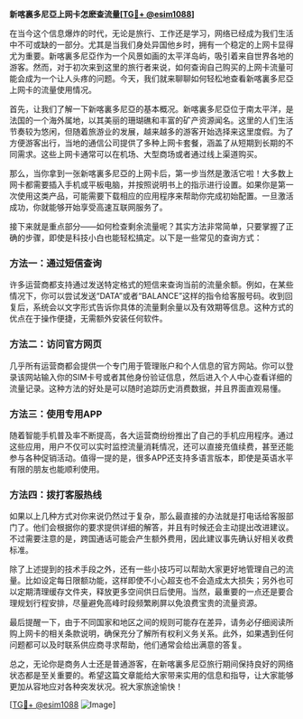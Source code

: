 **新喀裏多尼亞上网卡怎麽查流量[[TG💪+ @esim1088](https://t.me/s/esim1088)]**

在当今这个信息爆炸的时代，无论是旅行、工作还是学习，网络已经成为我们生活中不可或缺的一部分。尤其是当我们身处异国他乡时，拥有一个稳定的上网卡显得尤为重要。新喀裏多尼亞作为一个风景如画的太平洋岛屿，吸引着来自世界各地的游客。然而，对于初次来到这里的旅行者来说，如何查询自己购买的上网卡流量可能会成为一个让人头疼的问题。今天，我们就来聊聊如何轻松地查看新喀裏多尼亞上网卡的流量使用情况。

首先，让我们了解一下新喀裏多尼亞的基本概况。新喀裏多尼亞位于南太平洋，是法国的一个海外属地，以其美丽的珊瑚礁和丰富的矿产资源闻名。这里的人们生活节奏较为悠闲，但随着旅游业的发展，越来越多的游客开始选择来这里度假。为了方便游客出行，当地的通信公司提供了多种上网卡套餐，涵盖了从短期到长期的不同需求。这些上网卡通常可以在机场、大型商场或者通过线上渠道购买。

那么，当你拿到一张新喀裏多尼亞的上网卡后，第一步当然是激活它啦！大多数上网卡都需要插入手机或平板电脑，并按照说明书上的指示进行设置。如果你是第一次使用这类产品，可能需要下载相应的应用程序来帮助你完成初始配置。一旦激活成功，你就能够开始享受高速互联网服务了。

接下来就是重点部分——如何检查剩余流量呢？其实方法非常简单，只要掌握了正确的步骤，即使是科技小白也能轻松搞定。以下是一些常见的查询方式：

### 方法一：通过短信查询
许多运营商都支持通过发送特定格式的短信来查询当前的流量余额。例如，在某些情况下，你可以尝试发送“DATA”或者“BALANCE”这样的指令给客服号码。收到回复后，系统会以文字形式告诉你具体的流量剩余量以及有效期等信息。这种方式的优点在于操作便捷，无需额外安装任何软件。

### 方法二：访问官方网页
几乎所有运营商都会提供一个专门用于管理账户和个人信息的官方网站。你可以登录该网站输入你的SIM卡号或者其他身份验证信息，然后进入个人中心查看详细的流量记录。这种方法的好处是可以随时追踪历史消费数据，并且界面直观易懂。

### 方法三：使用专用APP
随着智能手机普及率不断提高，各大运营商纷纷推出了自己的手机应用程序。通过这些应用，用户不仅可以实时监控流量消耗情况，还可以直接充值续费，甚至还能参与各种促销活动。值得一提的是，很多APP还支持多语言版本，即使是英语水平有限的朋友也能顺利使用。

### 方法四：拨打客服热线
如果以上几种方式对你来说仍然过于复杂，那么最直接的办法就是打电话给客服部门了。他们会根据你的要求提供详细的解答，并且有时候还会主动提出改进建议。不过需要注意的是，跨国通话可能会产生额外费用，因此建议事先确认好相关收费标准。

除了上述提到的技术手段之外，还有一些小技巧可以帮助大家更好地管理自己的流量。比如设定每日限额功能，这样即使不小心超支也不会造成太大损失；另外也可以定期清理缓存文件夹，释放更多空间供日后使用。当然，最重要的一点还是要合理规划行程安排，尽量避免高峰时段频繁刷屏以免浪费宝贵的流量资源。

最后提醒一下，由于不同国家和地区之间的规则可能存在差异，请务必仔细阅读所购上网卡的相关条款说明，确保充分了解所有权利义务关系。此外，如果遇到任何问题都可以及时联系供应商寻求帮助，他们通常会给出满意的答复。

总之，无论你是商务人士还是普通游客，在新喀裏多尼亞旅行期间保持良好的网络状态都是至关重要的。希望这篇文章能给大家带来实用的信息和指导，让大家能够更加从容地应对各种突发状况。祝大家旅途愉快！

[[TG💪+ @esim1088](https://t.me/s/esim1088) ![Image](https://i.postimg.cc/4NQfJmqS/Snipaste-2025-05-13-00-14-12.png)]